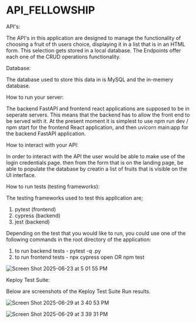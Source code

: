 # API_FELLOWSHIP

API's:

The API's in this application are designed to manage the functionality of choosing a fruit of th users choice, displaying it in a list that is in an HTML form. This selection gets stored in a local database. The Endpoints offer each one of the CRUD operations functionality.

Database:

The database used to store this data in is MySQL and the in-memery database.

How to run your server:

The backend FastAPI and frontend react applications are supposed to be in seperate servers. This means that the backend has to allow the front end to be served with it. At the present moment it is simplest to use npm run dev / npm start for the frontend React application, and then uvicorn main:app for the backend FastAPI application.

How to interact with your API:

In order to interact with the API the user would be able to make use of the login credentials page. then from the form that is on the landing page, be able to populate the database by creatin a list of fruits that is visible on the UI interface.

How to run tests (testing frameworks):

The testing frameworks used to test this application are;
1. pytest (frontend)
2. cypress (backend)
3. jest (backend)

Depending on the test that you would like to run, you could use one of the following commands in the root directory of the application:
1. to run backend tests - pytest -q <filename>.py
2. to run frontend tests - npx cypress open OR npm test 

![Screen Shot 2025-06-23 at 5 01 55 PM](https://github.com/user-attachments/assets/6f6b6837-73da-432d-b942-2c3ed9f3a291)

Keploy Test Suite:

Below are screenshots of the Keploy Test Suite Run results.

![Screen Shot 2025-06-29 at 3 40 53 PM](https://github.com/user-attachments/assets/2c860ac3-eec0-4ec9-ace1-8852567c84aa)

![Screen Shot 2025-06-29 at 3 39 31 PM](https://github.com/user-attachments/assets/5d6869c9-9da6-454e-9336-6b626ea7805b)


